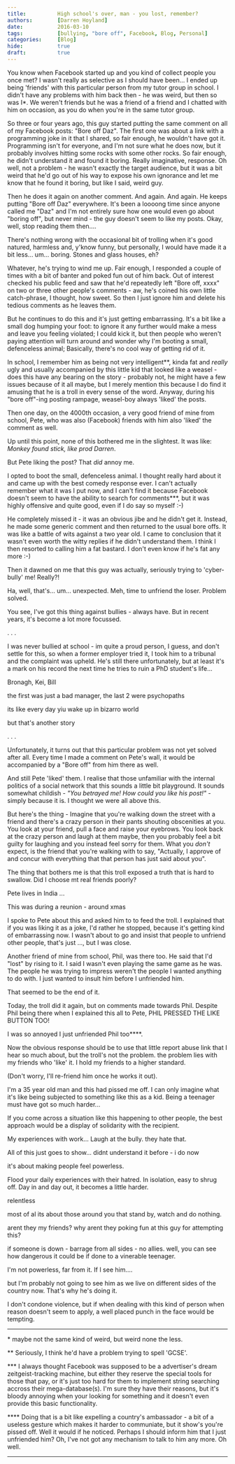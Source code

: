 ```yaml
---
title:          High school's over, man - you lost, remember?
authors:        [Darren Hoyland]
date:           2016-03-10
tags:           [bullying, "bore off", Facebook, Blog, Personal]
categories:     [Blog]
hide:           true
draft:          true
---
```


You know when Facebook started up and you kind of collect people you once met? I wasn't really as selective as I should have been... I ended up being 'friends' with this particular person from my tutor group in school. I didn't have any problems with him back then - he was weird, but then so was I\*. We weren't friends but he was a friend of a friend and I chatted with him on occasion, as you do when you're in the same tutor group.

So three or four years ago, this guy started putting the same comment on all of my Facebook posts: "Bore off Daz". The first one was about a link with a programming joke in it that I shared, so fair enough, he wouldn't have got it. Programming isn't for everyone, and I'm not sure what he does now, but it probably involves hitting some rocks with some other rocks. So fair enough, he didn't understand it and found it boring. Really imaginative, response. Oh well, not a problem - he wasn't exactly the target audience, but it was a bit weird that he'd go out of his way to expose his own ignorance and let me know that he found it boring, but like I said, weird guy.

Then he does it again on another comment. And again. And again. He keeps putting "Bore off Daz" everywhere. It's been a loooong time since anyone called me "Daz" and I'm not entirely sure how one would even go about "boring off", but never mind - the guy doesn't seem to like my posts. Okay, well, stop reading them then....

There's nothing wrong with the occasional bit of trolling when it's good natured, harmless and, y'know funny, but personally, I would have made it a bit less... um... boring. Stones and glass houses, eh?

Whatever, he's trying to wind me up. Fair enough, I responded a couple of times with a bit of banter and poked fun out of him back. Out of interest checked his public feed and saw that he'd repeatedly left "Bore off, xxxx" on two or three other people's comments - aw, he's coined his own little catch-phrase, I thought, how sweet. So then I just ignore him and delete his tedious comments as he leaves them.

But he continues to do this and it's just getting embarrassing. It's a bit like a small dog humping your foot: to ignore it any further would make a mess and leave you feeling violated; I could kick it, but then people who weren't paying attention will turn around and wonder why I'm booting a small, defenceless animal; Basically, there's no cool way of getting rid of it. 

In school, I remember him as being not very intelligent\**, kinda fat and *really* ugly and usually accompanied by this little kid that looked like a weasel - does this have any bearing on the story - probably not, he might have a few issues because of it all maybe, but I merely mention this because I do find it amusing that he is a troll in every sense of the word. Anyway, during his "bore off"-ing posting rampage, weasel-boy always 'liked' the posts. 

Then one day, on the 4000th occasion, a very good friend of mine from school, Pete, who was also (Facebook) friends with him also 'liked' the comment as well.

Up until this point, none of this bothered me in the slightest. It was like: *Monkey found stick, like prod Darren*. 

But Pete liking the post? That *did* annoy me. 

I opted to boot the small, defenceless animal. I thought really hard about it and came up with the best comedy response ever. I can't actually remember what it was I put now, and I can't find it because Facebook doesn't seem to have the ability to search for comments\***, but it was highly offensive and quite good, even if I do say so myself :-) 

He completely missed it - it was an obvious jibe and he didn't get it. Instead, he made some generic comment and then returned to the usual bore offs. It was like a battle of wits against a two year old. I came to conclusion that it wasn't even worth the witty replies if he didn't understand them. I think I then resorted to calling him a fat bastard. I don't even know if he's fat any more :-) 

Then it dawned on me that this guy was actually, seriously trying to 'cyber-bully' me! Really?! 

Ha, well, that's... um... unexpected. Meh, time to unfriend the loser. Problem solved.

You see, I've got this thing against bullies - always have. But in recent years, it's become a lot more focussed.

.
.
.

I was never bullied at school - im quite a proud person, I guess, and don't settle for this, so when a former employer tried it, I took him to a tribunal and the complaint was upheld. He's still there unfortunately, but at least it's a mark on his record the next time he tries to ruin a PhD student's life... 

Bronagh, Kei, Bill

the first was just a bad manager, the last 2 were psychopaths

its like every day yiu wake up in bizarro world


but that's another story

.
.
.


Unfortunately, it turns out that this particular problem was not yet solved after all. Every time I made a comment on Pete's wall, it would be accompanied by a "Bore off" from him there as well.

And still Pete 'liked' them. I realise that those unfamiliar with the internal politics of a social network that this sounds a little bit playground. It sounds somewhat childish - *"You betrayed me! How could you like his post!"* - simply because it is. I thought we were all above this.

But here's the thing - Imagine that you're walking down the street with a friend and there's a crazy person in their pants shouting obscenities at you. You look at your friend, pull a face and raise your eyebrows. You look back at the crazy person and laugh at them maybe, then you probably feel a bit guilty for laughing and you instead feel sorry for them. What you *don't* expect, is the friend that you're walking with to say, "Actually, I approve of and concur with everything that that person has just said about you".

The thing that bothers me is that this troll exposed a truth that is hard to swallow. Did I choose mt real friends poorly?

Pete lives in India ...

This was during a reunion - around xmas

I spoke to Pete about this and asked him to to feed the troll. I explained that if you was liking it as a joke, I'd rather he stopped, because it's getting kind of embarrassing now. I wasn't about to go and insist that people to unfriend other people, that's just ..., but I was close.

Another friend of mine from school, Phil, was there too. He said that I'd "lost" by rising to it. I said I wasn't even playing the same game as he was. The people he was trying to impress weren't the people I wanted anything to do with. I just wanted to insult him before I unfriended him.

That seemed to be the end of it.

Today, the troll did it again, but on comments made towards Phil. Despite Phil being there when I explained this all to Pete, PHIL PRESSED THE LIKE BUTTON TOO!

I was so annoyed I just unfriended Phil too\****. 

Now the obvious response should be to use that little report abuse link that I hear so much about, but the troll's not the problem. the problem lies with my friends who 'like' it. I hold my friends to a higher standard.

(Don't worry, I'll re-friend him once he works it out).

I'm a 35 year old man and this had pissed me off. I can only imagine what it's like being subjected to something like this as a kid. Being a teenager must have got so much harder...

If you come across a situation like this happening to other people, the best approach would be a display of solidarity with the recipient.





My experiences with work... Laugh at the bully. they hate that.










All of this just goes to show... 
didnt understand it before - i do now

it's about making people feel powerless. 



Flood your daily experiences with their hatred. In isolation, easy to shrug off. Day in and day out, it becomes a little harder. 



relentless

most of al its about those around you that stand by, watch and do nothing.

arent they my friends? why arent they poking fun at this guy for attempting this? 

if someone is down - barrage from all sides - no allies. well, you can see how dangerous it could be if done to a vinerable teenager.

I'm not powerless, far from it. If I see him....


but I'm probably not going to see him as we live on different sides of the country now. That's why he's doing it. 



I don't condone violence, but if when dealing with this kind of person when reason doesn't seem to apply, a well placed punch in the face would be tempting.


---

\* maybe not the same kind of weird, but weird none the less.

\** Seriously, I think he'd have a problem trying to spell 'GCSE'.

\*** I always thought Facebook was supposed to be a advertiser's dream zeitgeist-tracking machine, but either they reserve the special tools for those that pay, or it's just too hard for them to implement string searching accross their mega-database(s). I'm sure they have their reasons, but it's bloody annoying when your looking for something and it doesn't even provide this basic functionality.

\**** Doing that is a bit like expelling a country's ambassador - a bit of a useless gesture which makes it harder to communiate, but it show's you're pissed off. Well it would if he noticed. Perhaps I should inform him that I just unfriended him? Oh, I've not got any mechanism to talk to him any more. Oh well.

---

